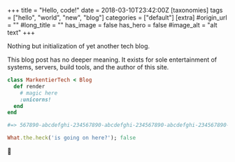 +++
title = "Hello, code!"
date = 2018-03-10T23:42:00Z
[taxonomies]
tags = ["hello", "world", "new", "blog"]
categories = ["default"]
[extra]
#origin_url = ""
#long_title = ""
has_image = false
has_hero = false
#image_alt = "alt text"
+++

Nothing but initialization of yet another tech blog.

<!-- more -->

This blog post has no deeper meaning.
It exists for sole entertainment of systems, servers, build tools, and the author of this site.

```ruby
class MarkentierTech < Blog
  def render
    # magic here
    :unicorns!
  end
end

#=> 567890-abcdefghi-234567890-abcdefghi-234567890-abcdefghi-234567890-abcdef.80

What.the.heck('is going on here?'); false
```

🥳
